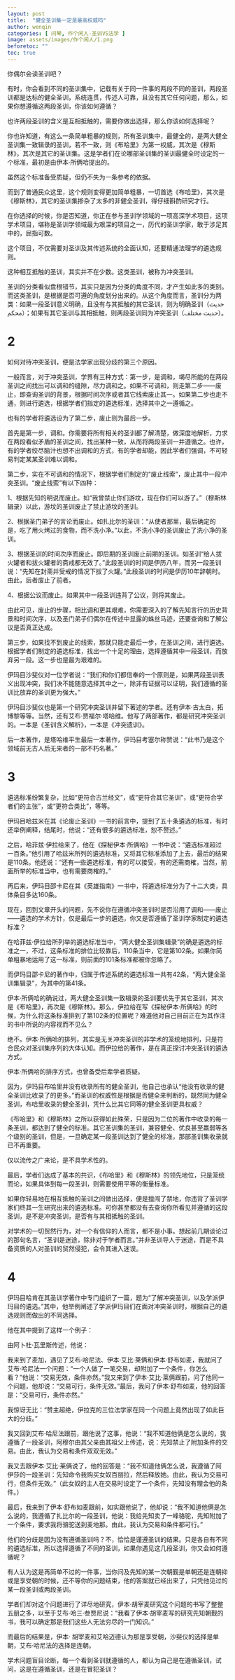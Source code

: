 ```yaml
---
layout: post
title:  "健全圣训集一定是最高权威吗"
author: wenqin
categories: [ 问琴, 作个闲人-圣训VS法学 ]
image: assets/images/作个闲人/1.png
beforetoc: ""
toc: true
---
```


你偶尔会读圣训吧？

有时，你会看到不同的圣训集中，记载有关于同一件事的两段不同的圣训，两段圣训都是达标的健全圣训，系统连贯，传述人可靠，且没有其它任何问题，那么，如果你想遵循这两段圣训，你该如何遵循？
 
也许两段圣训的含义是互相抵触的，需要你做出选择，那么你该如何选择呢？
 
你也许知道，有这么一条简单粗暴的规则，所有圣训集中，最健全的，是两大健全圣训集一致辑录的圣训，若不一致，则《布哈里》为第一权威，其次是《穆斯林》，其次是其它的圣训集。这是学者们在论哪部圣训集的圣训最健全时设定的一个标准，最初是由伊本·所俩哈提出的。
 
虽然这个标准备受质疑，但仍不失为一条参考的依据。
 
而到了普通民众这里，这个规则变得更加简单粗暴，一切首选《布哈里》，其次是《穆斯林》，其它的圣训集掺杂了太多的非健全圣训，得仔细斟酌研究才行。
 
在你选择的时候，你是否知道，你正在参与圣训学领域的一项高深学术项目，这项学术项目，堪称是圣训学领域最为艰深的项目之一，历代的圣训学家，敢于涉足其中的，屈指可数。
 
这个项目，不仅需要对圣训及其传述系统的全面认知，还要精通法理学的遴选规则。
 
这种相互抵触的圣训，其实并不在少数。这类圣训，被称为冲突圣训。
 
圣训的分类看似盘根错节，其实只是因为分类的角度不同，才产生如此多的类别。而这类圣训，是根据是否可遵的角度划分出来的。从这个角度而言，圣训分为两类：如果一段圣训意义明确，且没有与其抵触的其它圣训，则为明确圣训（حديث محكم）；如果有其它圣训与其相抵触，则两段圣训同为冲突圣训（حديث مختلف）。

# 2

如何对待冲突圣训，便是法学家出现分歧的第三个原因。
 
一般而言，对于冲突圣训，学界有三种方式：第一步，是调和，竭尽所能的在两段圣训之间找出可以调和的缝隙，尽力调和之。如果不可调和，则走第二步——废止，即查询圣训的背景，根据时间次序或者其它线索废止其一。如果第二步也走不通，则进行遴选，根据学者们指定的遴选标准，选择其中之一遵循之。
 
也有的学者将遴选设为了第二步，废止则为最后一步。
 
首先是第一步，调和。你需要将所有相关的圣训都了解清楚，做深度地解析，力求在两段看似矛盾的圣训之间，找出某种一致，从而将两段圣训一并遵循之。也许，有的学者绞尽脑汁也想不出调和的方式，有的学者却能，因此学者们强调，不可轻易判定某某圣训难以调和。
 
第二步，实在不可调和的情况下，根据学者们制定的“废止线索”，废止其中一段冲突圣训。“废止线索”有以下四种：
 
1、根据先知的明说而废止。如“我曾禁止你们游坟，现在你们可以游了。”（穆斯林辑录）以此，游坟的圣训废止了禁止游坟的圣训。
 
2、根据圣门弟子的言论而废止。如扎比尔的圣训：“从使者那里，最后确定的是，吃了用火烤过的食物，而不洗小净。”以此，不洗小净的圣训废止了洗小净的圣训。
 
3、根据圣训的时间次序而废止。即后期的圣训废止前期的圣训。如圣训“给人拔火罐者和拔火罐者的斋戒都无效了。”此段圣训的时间是伊历八年，而另一段圣训说：“先知在封斋并受戒的情况下拔了火罐。”此段圣训的时间是伊历10年辞朝时。由此，后者废止了前者。
 
4、根据公议而废止。如果其中一段圣训违背了公议，则将其废止。
 
由此可见，废止的步骤，相比调和更其艰难，你需要深入的了解先知言行的历史背景和时间次序，以及圣门弟子们偶尔在传述中显露的蛛丝马迹，还要查询和了解公议是否真正达成。
 
第三步，如果找不到废止的线索，那就只能走最后一步，在圣训之间，进行遴选。根据学者们制定的遴选标准，找出一个十足的理由，选择遵循其中一段圣训，而放弃另一段。这一步也是最为艰难的。
 
伊玛目沙斐仪对一位学者说：“我们和你们都信奉的一个原则是，如果两段圣训表义出现冲突，我们决不能随意选择其中之一，除非有证据可以证明，我们遵循的圣训比放弃的圣训更为强大。”
 
伊玛目沙斐仪也是第一个研究冲突圣训并留下著述的学者。还有伊本·古太白，拓博黎等等。当然，还有艾布·贾福尔·塔哈维。他写了两部著作，都是研究冲突圣训的。一本是《圣训含义解析》，一本是《冲突遗训》。
 
后一本著作，是塔哈维平生最后一本著作，伊玛目考塞尔称赞说：“此书乃是这个领域前无古人后无来者的一部不朽名著。”

# 3

遴选标准纷繁复杂，比如“更符合古兰经文”，或“更符合其它圣训”，或“更符合学者们的主张”，或“更符合类比”，等等。
 
伊玛目哈兹米在其《论废止圣训》一书的前言中，提到了五十条遴选的标准，有时还举例阐释，结尾时，他说：“还有很多的遴选标准，恕不赘述。”
 
之后，哈菲兹·伊拉给来了，他在《探秘伊本·所俩哈》一书中说：“遴选标准超过一百条。”他引用了哈兹米所列的遴选标准，又将其它标准添加了上去，最后的结果是110条。他还说：“还有一些遴选标准，有的可以接受，有的还需商榷，当然，前面所举的标准当中，也有需要商榷的。”
 
再后来，伊玛目邵卡尼在其《英雄指南》一书中，将遴选标准分为了十二大类，具体条目多达160条。
 
现在，回到文章开头的问题，先不说你在遵循冲突圣训时是否沿用了调和——废止——遴选的学术方针，仅是最后一步的遴选，你又是否遵循了圣训学家制定的遴选标准？
 
在哈菲兹·伊拉给所列举的遴选标准当中，“两大健全圣训集辑录”的确是遴选的标准之一，不过，这条标准的排位比较靠后，110条当中，它是第102条。如果你简单粗暴地运用了这一标准，则前面的101条标准都被你忽略了。
 
而伊玛目邵卡尼的著作中，归属于传述系统的遴选标准一共有42条，“两大健全圣训集辑录”，为其中的第41条。
 
伊本·所俩哈的确说过，两大健全圣训集一致辑录的圣训要优先于其它圣训，其次是《布哈里》，再次是《穆斯林》。那么，伊拉给在写《探秘伊本·所俩哈》的时候，为什么将这条标准排到了第102条的位置呢？难道他对自己目前正在为其作注的书中所说的内容视而不见么？
 
绝不。伊本·所俩哈的排列，其实是无关冲突圣训的非学术的笼统地排列，只是符合民众对圣训集序列的大体认知。而伊拉给的著作，是在真正探讨冲突圣训的遴选方式。
 
伊本·所俩哈的排序方式，也曾备受后辈学者质疑。
 
因为，伊玛目布哈里并没有收录所有的健全圣训，他自己也承认“他没有收录的健全圣训比收录了的更多。”而圣训的权威性是根据是否健全来判断的，既然同为健全圣训，布哈里收录的健全圣训，凭什么比其它同等的健全圣训更具权威？
 
《布哈里》和《穆斯林》之所以获得如此殊荣，只是因为二位的著作中收录的每一条圣训，都达到了健全的标准。其它圣训集的圣训，兼容健全、优良甚至羸弱等各个级别的圣训，但是，一旦确定某一段圣训达到了健全的标准，那部圣训集收录就已不再重要。
 
仅以流传之广来论，是不具学术性的。
 
最后，学者们达成了基本的共识，《布哈里》和《穆斯林》的领先地位，只是笼统而论，如果具体到每一段圣训，则需要使用平等的衡量标准。
 
如果你轻易地在相互抵触的圣训之间做出选择，便是擅闯了禁地，你违背了圣训学家们终其一生研究出来的遴选标准。可你甚至都没有去查询你所看见并遵循的这段圣训，是不是冲突圣训，是否有与其相抵触的圣训。
 
对学术的一切贸然行为，对一个有信仰的人而言，都不是小事。想起前几期谈论过的那句名言，“圣训是迷途，除非对于学者而言。”并非圣训导人于迷途，而是不具备资质的人对圣训的贸然侵犯，会令其进入迷误。

# 4

伊玛目哈肯在其圣训学著作中专门组织了一篇，题为“了解冲突圣训，以及学派伊玛目的遴选。”其中，他举例阐述了学派伊玛目们在面对冲突圣训时，根据自己的遴选规则而做出的不同选择。
 
他在其中提到了这样一个例子：
 
由阿卜杜·瓦里斯传述，他说：
 
我来到了麦加，遇见了艾布·哈尼法、伊本·艾比·莱俩和伊本·舒布如麦，我就问了艾布·哈尼法一个问题：“一个人做了一笔交易，却附加了一个条件，你怎么看？”他说：“交易无效，条件亦然。”我又来到了伊本·艾比·莱俩跟前，问了他同一个问题，他却说：“交易可行，条件无效。”最后，我问了伊本·舒布如麦，他的回答是：“交易可行，条件亦然。”
 
我惊讶无比：“赞主超绝，伊拉克的三位法学家在同一个问题上竟然出现了如此巨大的分歧。”
 
我又回到艾布·哈尼法跟前，跟他说了这事，他说：“我不知道他俩是怎么说的，我遵循了一段圣训，阿穆尔由其父亲由其祖父上传述，说：先知禁止了附加条件的交易。由此，我认为交易和条件双双无效。”
 
我又去跟伊本·艾比·莱俩说了，他的回答是：“我不知道他俩怎么说，我遵循了阿伊莎的一段圣训：先知命令我购买女奴百丽拉，然后释放她。由此，我认为交易可行，但条件无效。”（此女奴的主人在交易时设定了一个条件，先知没有理会他的条件。）
 
最后，我来到了伊本·舒布如麦跟前，如实跟他说了，他却说：“我不知道他俩是怎么说的，我遵循了扎比尔的一段圣训，他说：我给先知卖了一峰骆驼，先知附加了一个条件，要求我将骆驼送到麦地那。由此，我认为交易和条件都可行。”
 
他们的分歧是因为没有遵循圣训吗？不，恰恰是谨遵圣训的结果。只是各自有不同的遴选标准，所以选择遵循了不同的圣训，如果你遇见这几段圣训，你又会如何遵循呢？
 
有人认为这是再简单不过的一件事，当你问及先知的某一次朝觐是单朝还是连朝抑或是享受朝的时候，还不等你的问题结束，他的答案就已经出来了，只凭他见过的某一段圣训或两段圣训。
 
学者们却对这个问题进行了详尽地研究，伊本·胡宰麦研究这个问题的书写了整整五册之多，以至于艾布·哈三·叁贾尼说：“我看了伊本·胡宰麦写的研究先知朝觐的书，我可以确定那是我们这些人无法穷尽的一门知识。”
 
而最后的结果是，伊本· 胡宰麦和艾哈迈德认为那是享受朝，沙斐仪的选择是单朝，艾布·哈尼法的选择是连朝。
 
学术问题盲目论断，每一个看到圣训就遵循的人，都认为自己是在遵循圣训，试问，这是在遵循圣训，还是在冒犯圣训？ 
